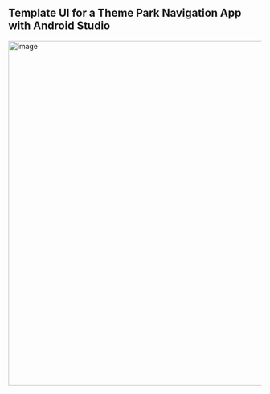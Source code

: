 ## Template UI for a Theme Park Navigation App with Android Studio
<img width="686" alt="image" src="https://user-images.githubusercontent.com/61452236/160213507-0ff685b9-cf77-4dd7-98c9-f73b606daf17.png">
